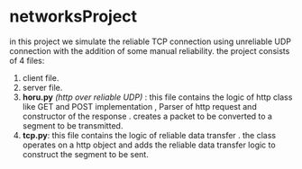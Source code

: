# networksProject
in this project we simulate the reliable TCP connection using unreliable UDP connection with the addition of some manual reliability.
the project consists of 4 files:
1. client file.
2. server file.
3. **horu.py** *(http over reliable UDP)* : this file contains the logic of http class like GET and POST implementation , Parser of http request and constructor of the response . creates a packet to be converted to a segment to be transmitted.
4. **tcp.py**: this file contains the logic of reliable data transfer . the class operates on a http object and adds the reliable data transfer logic to construct the segment to be sent.  
